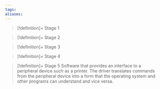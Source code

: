 ```yaml
---
tags:
aliases:
---
```


> [!definition]+ Stage 1
>

> [!definition]+ Stage 2
>

> [!definition]+ Stage 3
>

> [!definition]+ Stage 4
>

> [!definition]+ Stage 5
> Software that provides an interface to a peripheral device such as a printer. The driver translates commands from the peripheral device into a form that the operating system and other programs can understand and vice versa.



